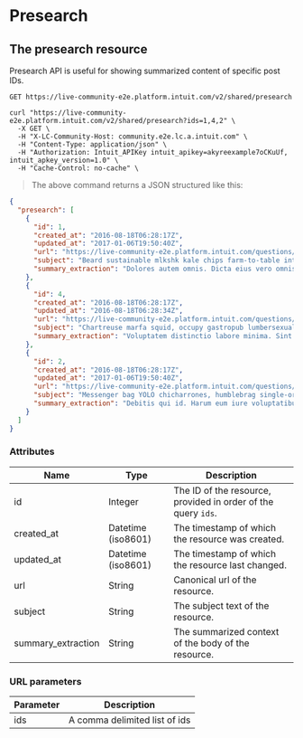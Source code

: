 # Presearch

## The presearch resource

Presearch API is useful for showing summarized content of specific post IDs.

`GET https://live-community-e2e.platform.intuit.com/v2/shared/presearch`

```shell
curl "https://live-community-e2e.platform.intuit.com/v2/shared/presearch?ids=1,4,2" \
  -X GET \
  -H "X-LC-Community-Host: community.e2e.lc.a.intuit.com" \
  -H "Content-Type: application/json" \
  -H "Authorization: Intuit_APIKey intuit_apikey=akyreexample7oCKuUf, intuit_apkey_version=1.0" \
  -H "Cache-Control: no-cache" \
```

> The above command returns a JSON structured like this:

```json
{
  "presearch": [
    {
      "id": 1,
      "created_at": "2016-08-18T06:28:17Z",
      "updated_at": "2017-01-06T19:50:40Z",
      "url": "https://live-community-e2e.platform.intuit.com/questions/1",
      "subject": "Beard sustainable mlkshk kale chips farm-to-table intelligentsia try-hard etsy, 8-bit tofu lo-fi actually",
      "summary_extraction": "Dolores autem omnis. Dicta eius vero omnis qui. Cum illum dolore voluptate labore. Saepe libero debitis. Atque blanditiis iure aut optio. Expedita similique quo voluptates quo autem fuga. Distinctio voluptatem ut repellat."
    },
    {
      "id": 4,
      "created_at": "2016-08-18T06:28:17Z",
      "updated_at": "2016-08-18T06:28:34Z",
      "url": "https://live-community-e2e.platform.intuit.com/questions/4",
      "subject": "Chartreuse marfa squid, occupy gastropub lumbersexual beard pour-over green juice fap offal health goth chambray",
      "summary_extraction": "Voluptatem distinctio labore minima. Sint commodi quibusdam distinctio. Provident non voluptatum nihil aut. Facere ipsa occaecati. Nam ad magnam debitis. Officia repellat aspernatur vitae commodi."
    },
    {
      "id": 2,
      "created_at": "2016-08-18T06:28:17Z",
      "updated_at": "2017-01-06T19:50:40Z",
      "url": "https://live-community-e2e.platform.intuit.com/questions/2",
      "subject": "Messenger bag YOLO chicharrones, humblebrag single-origin coffee pork belly marfa umami PBR&amp;B chambray",
      "summary_extraction": "Debitis qui id. Harum eum iure voluptatibus. In reprehenderit eos dignissimos nobis enim eligendi optio. Qui corrupti voluptate consequuntur fuga deleniti labore explicabo. Sint veniam qui rerum perspiciatis et. Qui quos commodi et modi et. Except..."
    }
  ]
}
```

### Attributes

Name | Type | Description
--------- | ------- | -----------
id | Integer | The ID of the resource, provided in order of the query `ids`.
created_at | Datetime (iso8601) | The timestamp of which the resource was created.
updated_at | Datetime (iso8601) | The timestamp of which the resource last changed.
url | String | Canonical url of the resource.
subject | String | The subject text of the resource.
summary_extraction | String | The summarized context of the body of the resource.

### URL parameters

Parameter | Description
--------- | -----------
ids | A comma delimited list of ids
